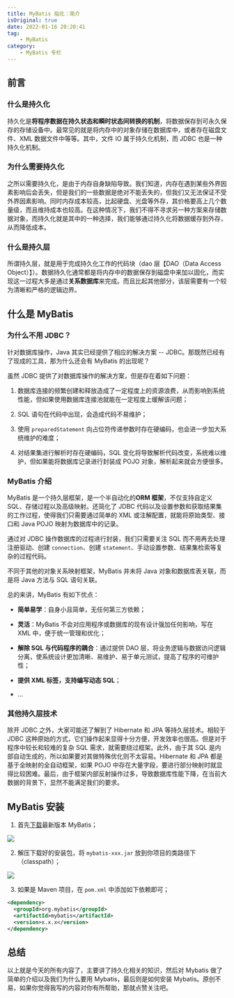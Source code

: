 ```yaml
---
title: MyBatis 指北：简介
isOriginal: true
date: 2022-01-16 20:20:41
tag:
    - MyBatis
category:
    - MyBatis 专栏
---
```


## 前言

### 什么是持久化

持久化是**将程序数据在持久状态和瞬时状态间转换的机制**，将数据保存到可永久保存的存储设备中。最常见的就是将内存中的对象存储在数据库中，或者存在磁盘文件、XML 数据文件中等等。其中，文件 IO 属于持久化机制，而 JDBC 也是一种持久化机制。



### 为什么需要持久化



之所以需要持久化，是由于内存自身缺陷导致。我们知道，内存在遇到某些外界因素影响后会丢失，但是我们的一些数据是绝对不能丢失的，但我们又无法保证不受外界因素影响。同时内存成本较高，比起硬盘、光盘等外存，其价格要高上几个数量级，而且维持成本也较高。在这种情况下，我们不得不寻求另一种方案来存储数据对象，而持久化就是其中的一种选择，我们能够通过持久化将数据缓存到外存，从而降低成本。

### 什么是持久层



所谓持久层，就是用于完成持久化工作的代码块（dao 层【DAO（Data Access Object）】）。数据持久化通常都是将内存中的数据保存到磁盘中来加以固化，而实现这一过程大多是通过**关系数据库**来完成。而且比起其他部分，该层需要有一个较为清晰和严格的逻辑边界。



## 什么是 MyBatis



### 为什么不用 JDBC？



针对数据库操作，Java 其实已经提供了相应的解决方案 -- JDBC。那既然已经有了现成的工具，那为什么还会有 MyBatis 的出现呢？



虽然 JDBC 提供了对数据库操作的解决方案，但是存在着如下问题：



1.  数据库连接的频繁创建和释放造成了一定程度上的资源浪费，从而影响到系统性能，但如果使用数据库连接池就能在一定程度上缓解该问题；
2.  SQL 语句在代码中出现，会造成代码不易维护；

1.  使用 `preparedStatement` 向占位符传递参数时存在硬编码，也会进一步加大系统维护的难度；
2.  对结果集进行解析时存在硬编码，SQL 变化将导致解析代码改变，系统难以维护，但如果能将数据库记录进行封装成 POJO 对象，解析起来就会方便很多。



### MyBatis 介绍



MyBatis 是一个持久层框架，是一个半自动化的**ORM 框架**，不仅支持自定义 SQL、存储过程以及高级映射。还简化了 JDBC 代码以及设置参数和获取结果集的工作过程，使得我们只需要通过简单的 XML 或注解配置，就能将原始类型、接口和 Java POJO 映射为数据库中的记录。



通过对 JDBC 操作数据库的过程进行封装，我们只需要关注 SQL 而不用再去处理注册驱动、创建 `connection`、创建 `statement`、手动设置参数、结果集检索等复杂的过程代码。



不同于其他的对象关系映射框架，MyBatis 并未将 Java 对象和数据库表关联，而是将 Java 方法与 SQL 语句关联。



总的来讲，MyBatis 有如下优点：



-   **简单易学**：自身小且简单，无任何第三方依赖；
-   **灵活**：MyBatis 不会对应用程序或数据库的现有设计强加任何影响，写在 XML 中，便于统一管理和优化；

-   **解除 SQL 与代码程序的耦合**：通过提供 DAO 层，将业务逻辑与数据访问逻辑分离，使系统设计更加清晰、易维护、易于单元测试，提高了程序的可维护性；
-   **提供 XML 标签，支持编写动态 SQL**；

-   …

### 其他持久层技术

除开 JDBC 之外，大家可能还了解到了 Hibernate 和 JPA 等持久层技术。相较于 JDBC 这种原始的方式，它们操作起来显得十分方便，开发效率也很高。但是对于程序中较长和较难的复杂 SQL 需求，就需要绕过框架。此外，由于其 SQL 是内部自动生成的，所以如果要对其做特殊优化则不太容易。Hibernate 和 JPA 都是基于全映射的全自动框架，如果 POJO 中存在大量字段，要进行部分映射时就显得比较困难。最后，由于框架内部反射操作过多，导致数据库性能下降，在当前大数据的背景下，显然不能满足我们的要求。

## MyBatis 安装



1.  首先[下载](https://github.com/mybatis/mybatis-3/releases)最新版本 MyBatis；



![](https://cdn.jsdelivr.net/gh/cunyu1943/blog-imgs@main//blog/image-20210819211710682.png)



2. 解压下载好的安装包，将 `mybatis-xxx.jar` 放到你项目的类路径下（classpath）；



![](https://imgconvert.csdnimg.cn/aHR0cHM6Ly9zMS5heDF4LmNvbS8yMDIwLzA3LzEwL1VLZjhiUi5wbmc?x-oss-process=image/format,png)



3. 如果是 Maven 项目，在 `pom.xml` 中添加如下依赖即可；



```xml
<dependency>
  <groupId>org.mybatis</groupId>
  <artifactId>mybatis</artifactId>
  <version>x.x.x</version>
</dependency>
```

## 总结



以上就是今天的所有内容了，主要讲了持久化相关的知识，然后对 Mybatis 做了简单的介绍以及我们为什么要用 Mybatis，最后则是如何安装 Mybatis。原创不易，如果你觉得我写的内容对你有所帮助，那就点赞关注吧。
